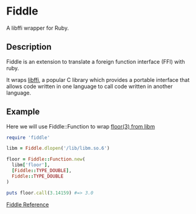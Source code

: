 # Fiddle

A libffi wrapper for Ruby.

## Description

Fiddle is an extension to translate a foreign function interface (FFI)
with ruby.

It wraps [libffi](http://sourceware.org/libffi/), a popular C library
which provides a portable interface that allows code written in one
language to call code written in another language.

## Example

Here we will use Fiddle::Function to wrap [floor(3) from
libm](http://linux.die.net/man/3/floor)


```ruby
require 'fiddle'

libm = Fiddle.dlopen('/lib/libm.so.6')

floor = Fiddle::Function.new(
  libm['floor'],
  [Fiddle::TYPE_DOUBLE],
  Fiddle::TYPE_DOUBLE
)

puts floor.call(3.14159) #=> 3.0
```

[Fiddle
Reference](https://ruby-doc.org/stdlib-2.5.0/libdoc/fiddle/rdoc/Fiddle.html)

